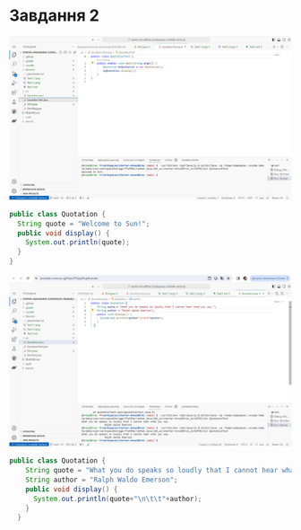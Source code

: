 # Завдання 2

![](Task2.1.png)

````java
public class Quotation {
  String quote = "Welcome to Sun!";
  public void display() {
    System.out.println(quote);
  }
}
````


![](Task2.2.png)

````java
public class Quotation {
    String quote = "What you do speaks so loudly that I cannot hear what you say.";
    String author = "Ralph Waldo Emerson";
    public void display() {
      System.out.println(quote+"\n\t\t"+author);
    }
  }
````